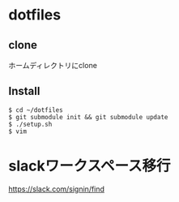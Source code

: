 # dotfiles

## clone
ホームディレクトリにclone

## Install
```
$ cd ~/dotfiles
$ git submodule init && git submodule update
$ ./setup.sh
$ vim
```

# slackワークスペース移行
https://slack.com/signin/find
